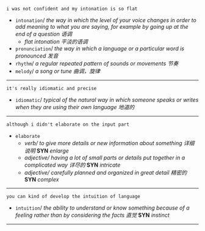 ```
i was not confident and my intonation is so flat
```
- `intonation`/  *the way in which the level of your voice changes in order to add meaning to what you are saying, for example by going up at the end of a question 语调*
	- *flat intonation 平淡的语调*
- `pronunciation`/  *the way in which a language or a particular word is pronounced 发音*
- `rhythm`/  *a regular repeated pattern of sounds or movements 节奏*
- `melody`/  *a song or tune 曲调，旋律*
---


```
it's really idiomatic and precise
```
- `idiomatic`/  *typical of the natural way in which someone speaks or writes when they are using their own language 地道的*
---


```
although i didn't elaborate on the input part
```
- `elaborate`
	- *verb/  to give more details or new information about something 详细说明* **SYN** *enlarge*
	- *adjective/  having a lot of small parts or details put together in a complicated way 详尽的* **SYN** *intricate*
	- *adjective/  carefully planned and organized in great detail 精密的* **SYN** *complex*
---


```
you can kind of develop the intuition of language
```
- `intuition`/ *the ability to understand or know something because of a feeling rather than by considering the facts 直觉* **SYN** *instinct*
---


